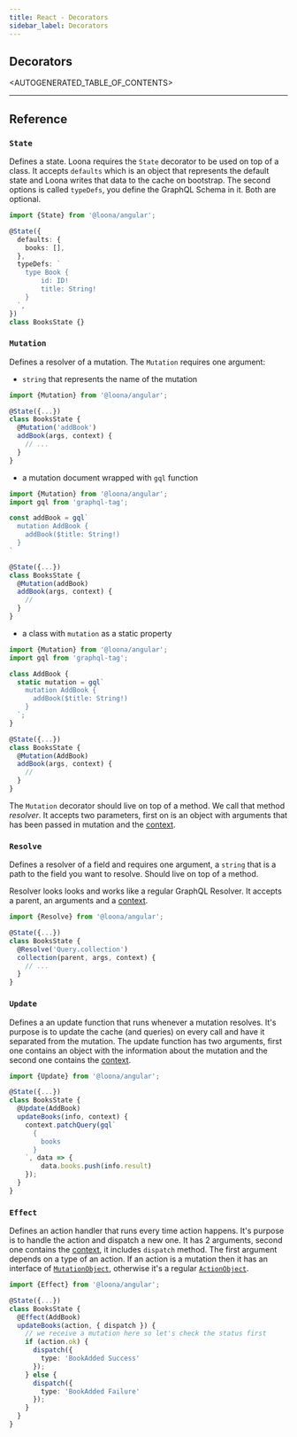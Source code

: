 ```yaml
---
title: React - Decorators
sidebar_label: Decorators
---
```


## Decorators

<AUTOGENERATED_TABLE_OF_CONTENTS>

---

## Reference

### `State`

Defines a state. Loona requires the `State` decorator to be used on top of a class. It accepts `defaults` which is an object that represents the default state and Loona writes that data to the cache on bootstrap. The second options is called `typeDefs`, you define the GraphQL Schema in it. Both are optional.

```typescript
import {State} from '@loona/angular';

@State({
  defaults: {
    books: [],
  },
  typeDefs: `
    type Book {
        id: ID!
        title: String!
    }
  `,
})
class BooksState {}
```

### `Mutation`

Defines a resolver of a mutation. The `Mutation` requires one argument:

- `string` that represents the name of the mutation

```typescript
import {Mutation} from '@loona/angular';

@State({...})
class BooksState {
  @Mutation('addBook')
  addBook(args, context) {
    // ...
  }
}
```

- a mutation document wrapped with `gql` function

```typescript
import {Mutation} from '@loona/angular';
import gql from 'graphql-tag';

const addBook = gql`
  mutation AddBook {
    addBook($title: String!)
  }
`

@State({...})
class BooksState {
  @Mutation(addBook)
  addBook(args, context) {
    //
  }
}
```

- a class with `mutation` as a static property

```typescript
import {Mutation} from '@loona/angular';
import gql from 'graphql-tag';

class AddBook {
  static mutation = gql`
    mutation AddBook {
      addBook($title: String!)
    }
  `;
}

@State({...})
class BooksState {
  @Mutation(AddBook)
  addBook(args, context) {
    //
  }
}
```

The `Mutation` decorator should live on top of a method. We call that method _resolver_. It accepts two parameters, first on is an object with arguments that has been passed in mutation and the [context](./context).

### `Resolve`

Defines a resolver of a field and requires one argument, a `string` that is a path to the field you want to resolve. Should live on top of a method.

Resolver looks looks and works like a regular GraphQL Resolver. It accepts a parent, an arguments and a [context](./context).

```typescript
import {Resolve} from '@loona/angular';

@State({...})
class BooksState {
  @Resolve('Query.collection')
  collection(parent, args, context) {
    // ...
  }
}
```

### `Update`

Defines a an update function that runs whenever a mutation resolves. It's purpose is to update the cache (and queries) on every call and have it separated from the mutation. The update function has two arguments, first one contains an object with the information about the mutation and the second one contains the [context](./context).

```typescript
import {Update} from '@loona/angular';

@State({...})
class BooksState {
  @Update(AddBook)
  updateBooks(info, context) {
    context.patchQuery(gql`
      {
        books
      }
    `, data => {
        data.books.push(info.result)
    });
  }
}
```

### `Effect`

Defines an action handler that runs every time action happens. It's purpose is to handle the action and dispatch a new one. It has 2 arguments, second one contains the [context](./effect-context), it includes `dispatch` method. The first argument depends on a type of an action. If an action is a mutation then it has an interface of [`MutationObject`](./types#mutationobject), otherwise it's a regular [`ActionObject`](./types#actionobject).

```typescript
import {Effect} from '@loona/angular';

@State({...})
class BooksState {
  @Effect(AddBook)
  updateBooks(action, { dispatch }) {
    // we receive a mutation here so let's check the status first
    if (action.ok) {
      dispatch({
        type: 'BookAdded Success'
      });
    } else {
      dispatch({
        type: 'BookAdded Failure'
      });
    }
  }
}
```
